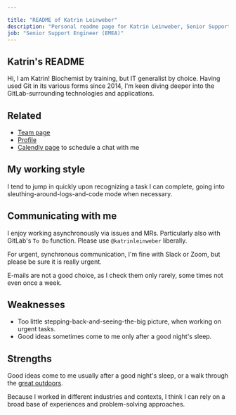 ```yaml
---

title: "README of Katrin Leinweber"
description: "Personal readme page for Katrin Leinweber, Senior Support Engineer, GitLab"
job: "Senior Support Engineer (EMEA)"
---
```


## Katrin's README

Hi, I am Katrin! Biochemist by training, but IT generalist by choice.
Having used Git in its various forms since 2014,
I'm keen diving deeper into the GitLab-surrounding technologies and applications.

## Related

* [Team page](https://about.gitlab.com/company/team/#katrinleinweber)
* [Profile](https://gitlab.com/katrinleinweber)
* [Calendly page](https://calendly.com/katrinleinweber/informal-chat) to schedule a chat with me

## My working style

I tend to jump in quickly upon recognizing a task I can complete,
going into sleuthing-around-logs-and-code mode when necessary.

## Communicating with me

I enjoy working asynchronously via issues and MRs.
Particularly also with GitLab's `To Do` function.
Please use `@katrinleinweber` liberally.

For urgent, synchronous communication, I'm fine with Slack or Zoom,
but please be sure it is really urgent.

E-mails are not a good choice, as I check them only rarely,
some times not even once a week.

## Weaknesses

* Too little stepping-back-and-seeing-the-big picture,
  when working on urgent tasks.
* Good ideas sometimes come to me only after a good night's sleep.

## Strengths

Good ideas come to me usually after a good night's sleep,
or a walk through the [great outdoors](https://www.youtube.com/watch?v=AzttaR1PIlM).

Because I worked in different industries and contexts,
I think I can rely on a broad base of experiences
and problem-solving approaches.
